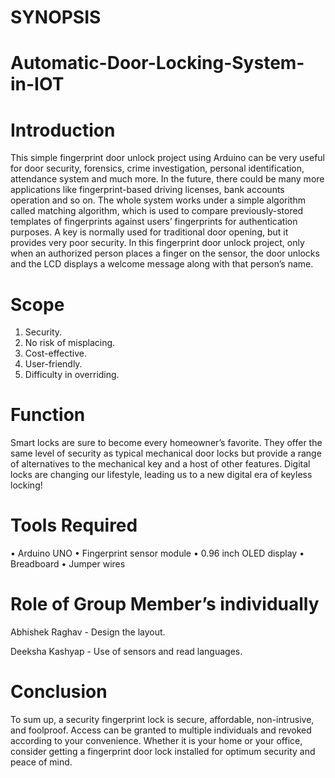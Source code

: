 # SYNOPSIS
# Automatic-Door-Locking-System-in-IOT
# Introduction
This simple fingerprint door unlock project using Arduino can be very useful for door security, forensics, crime investigation, personal
identification, attendance system and much more. In the future, there could be many more applications like fingerprint-based driving
licenses, bank accounts operation and so on.
The whole system works under a simple algorithm called matching algorithm, which is used to compare previously-stored templates of 
fingerprints against users’ fingerprints for authentication purposes. A key is normally used for traditional door opening, but it
provides very poor security. In this fingerprint door unlock project, only when an authorized person places a finger on the sensor,
the door unlocks and the LCD displays a welcome message along with that person’s name.

# Scope

1.	Security.
2.	No risk of misplacing.
3.	Cost-effective.
4.	User-friendly.
5.	Difficulty in overriding.

# Function
Smart locks are sure to become every homeowner’s favorite. They offer the same level of security as typical mechanical door locks but
provide a range of alternatives to the mechanical key and a host of other features. Digital locks are changing our lifestyle, leading
us to a new digital era of keyless locking!

# Tools Required
•	Arduino UNO
•	Fingerprint sensor module
•	0.96 inch OLED display
•	Breadboard
•	Jumper wires

# Role of Group Member’s individually
Abhishek Raghav - Design the layout.

Deeksha Kashyap - Use of sensors and read languages.

# Conclusion
To sum up, a security fingerprint lock is secure, affordable, non-intrusive, and foolproof. Access can be granted to multiple individuals
and revoked according to your convenience. Whether it is your home or your office, consider getting a fingerprint door lock installed for optimum security and peace of mind.

